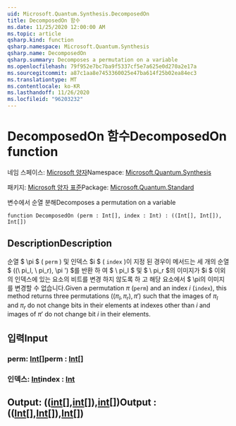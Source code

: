 ```yaml
---
uid: Microsoft.Quantum.Synthesis.DecomposedOn
title: DecomposedOn 함수
ms.date: 11/25/2020 12:00:00 AM
ms.topic: article
qsharp.kind: function
qsharp.namespace: Microsoft.Quantum.Synthesis
qsharp.name: DecomposedOn
qsharp.summary: Decomposes a permutation on a variable
ms.openlocfilehash: 79f952e7bc7ba9f5337cf5e7a625e0d270a2e17a
ms.sourcegitcommit: a87c1aa8e7453360025e47ba614f25b02ea84ec3
ms.translationtype: MT
ms.contentlocale: ko-KR
ms.lasthandoff: 11/26/2020
ms.locfileid: "96203232"
---
```

# <a name="decomposedon-function"></a><span data-ttu-id="7a164-102">DecomposedOn 함수</span><span class="sxs-lookup"><span data-stu-id="7a164-102">DecomposedOn function</span></span>

<span data-ttu-id="7a164-103">네임 스페이스: [Microsoft 양자](xref:Microsoft.Quantum.Synthesis)</span><span class="sxs-lookup"><span data-stu-id="7a164-103">Namespace: [Microsoft.Quantum.Synthesis](xref:Microsoft.Quantum.Synthesis)</span></span>

<span data-ttu-id="7a164-104">패키지: [Microsoft 양자 표준](https://nuget.org/packages/Microsoft.Quantum.Standard)</span><span class="sxs-lookup"><span data-stu-id="7a164-104">Package: [Microsoft.Quantum.Standard](https://nuget.org/packages/Microsoft.Quantum.Standard)</span></span>


<span data-ttu-id="7a164-105">변수에서 순열 분해</span><span class="sxs-lookup"><span data-stu-id="7a164-105">Decomposes a permutation on a variable</span></span>

```qsharp
function DecomposedOn (perm : Int[], index : Int) : ((Int[], Int[]), Int[])
```


## <a name="description"></a><span data-ttu-id="7a164-106">Description</span><span class="sxs-lookup"><span data-stu-id="7a164-106">Description</span></span>

<span data-ttu-id="7a164-107">순열 $ \pi $ ( `perm` ) 및 인덱스 $i $ ( `index` )이 지정 된 경우이 메서드는 세 개의 순열 $ ((\ pi_l, \ pi_r), \pi ') $를 반환 하 여 $ \ pi_l $ 및 $ \ pi_r $의 이미지가 $i $ 이외의 인덱스에 있는 요소의 비트를 변경 하지 않도록 하 고 해당 요소에서 $ \pi의 이미지를 변경할 수 없습니다.</span><span class="sxs-lookup"><span data-stu-id="7a164-107">Given a permutation $\pi$ (`perm`) and an index $i$ (`index`), this method returns three permutations $((\pi_l, \pi_r), \pi')$ such that the images of $\pi_l$ and $\pi_r$ do not change bits in their elements at indexes other than $i$ and images of $\pi'$ do not change bit $i$ in their elements.</span></span>

## <a name="input"></a><span data-ttu-id="7a164-108">입력</span><span class="sxs-lookup"><span data-stu-id="7a164-108">Input</span></span>

### <a name="perm--int"></a><span data-ttu-id="7a164-109">perm: [Int](xref:microsoft.quantum.lang-ref.int)[]</span><span class="sxs-lookup"><span data-stu-id="7a164-109">perm : [Int](xref:microsoft.quantum.lang-ref.int)[]</span></span>




### <a name="index--int"></a><span data-ttu-id="7a164-110">인덱스: [Int](xref:microsoft.quantum.lang-ref.int)</span><span class="sxs-lookup"><span data-stu-id="7a164-110">index : [Int](xref:microsoft.quantum.lang-ref.int)</span></span>





## <a name="output--intintint"></a><span data-ttu-id="7a164-111">Output: (([int](xref:microsoft.quantum.lang-ref.int)[],[int](xref:microsoft.quantum.lang-ref.int)[]),[int](xref:microsoft.quantum.lang-ref.int)[])</span><span class="sxs-lookup"><span data-stu-id="7a164-111">Output : (([Int](xref:microsoft.quantum.lang-ref.int)[],[Int](xref:microsoft.quantum.lang-ref.int)[]),[Int](xref:microsoft.quantum.lang-ref.int)[])</span></span>

